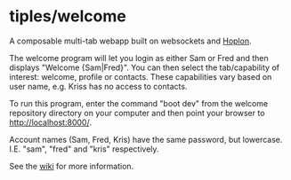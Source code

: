 # tiples/welcome
A composable multi-tab webapp built on websockets and [Hoplon](https://github.com/hoplon/hoplon#readme).

The welcome program will let you login as either Sam or Fred and then displays "Welcome {Sam|Fred}".
You can then select the tab/capability of interest: welcome, profile or contacts.
These capabilities vary based on user name, e.g. Kriss has no access to contacts.

To run this program, enter the command "boot dev" from the welcome repository directory on your computer
and then point your browser to [http://localhost:8000/](http://localhost:8000/).

Account names (Sam, Fred, Kris) have the same password, 
but lowercase. I.E. "sam", "fred" and "kris" respectively.

See the [wiki](https://github.com/tiples/welcome/wiki) for more information.
